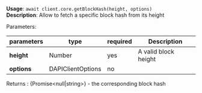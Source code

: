 **Usage**: `await client.core.getBlockHash(height, options)`  
**Description**: Allow to fetch a specific block hash from  its height

Parameters:

| parameters                | type                | required       | Description                                                                                      |
|---------------------------|---------------------|----------------| ------------------------------------------------------------------------------------------------ |
| **height**                | Number              | yes            | A valid block height |
| **options**               | DAPIClientOptions   | no             |  |

Returns : {Promise<null|string>} - the corresponding block hash
